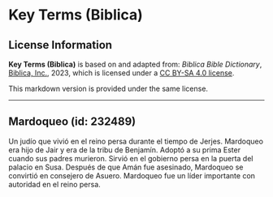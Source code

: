 # Key Terms (Biblica)

## License Information

**Key Terms (Biblica)** is based on and adapted from: _Biblica Bible Dictionary_, [Biblica, Inc.](https://www.biblica.com/), 2023, which is licensed under a [CC BY-SA 4.0 license](https://creativecommons.org/licenses/by-sa/4.0/legalcode.en).

This markdown version is provided under the same license.



--------------------------------

## Mardoqueo (id: 232489)

Un judío que vivió en el reino persa durante el tiempo de Jerjes. Mardoqueo era hijo de Jair y era de la tribu de Benjamín. Adoptó a su prima Ester cuando sus padres murieron. Sirvió en el gobierno persa en la puerta del palacio en Susa. Después de que Amán fue asesinado, Mardoqueo se convirtió en consejero de Asuero. Mardoqueo fue un líder importante con autoridad en el reino persa.


